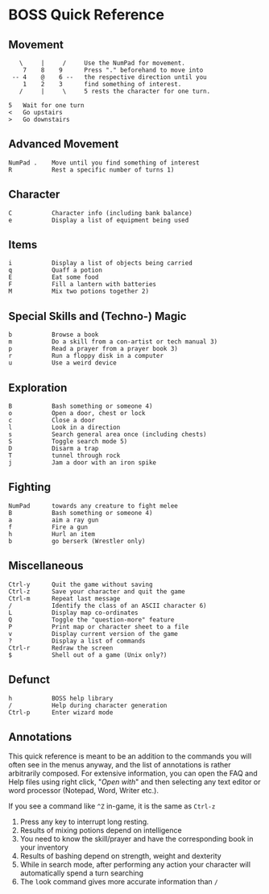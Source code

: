 # BOSS Quick Reference## Movement```   \     |     /     Use the NumPad for movement.    7    8    9      Press "." beforehand to move into -- 4    @    6 --   the respective direction until you    1    2    3      find something of interest.   /     |     \     5 rests the character for one turn.5   Wait for one turn<   Go upstairs>   Go downstairs```## Advanced Movement```NumPad .    Move until you find something of interestR           Rest a specific number of turns 1)```## Character```C           Character info (including bank balance)e           Display a list of equipment being used```## Items```i           Display a list of objects being carriedq           Quaff a potionE           Eat some foodF           Fill a lantern with batteriesM           Mix two potions together 2)```## Special Skills and (Techno-) Magic```b           Browse a bookm           Do a skill from a con-artist or tech manual 3)p           Read a prayer from a prayer book 3)r           Run a floppy disk in a computeru           Use a weird device```## Exploration```B           Bash something or someone 4)o           Open a door, chest or lockc           Close a doorl           Look in a directions           Search general area once (including chests)S           Toggle search mode 5)D           Disarm a trapT           tunnel through rockj           Jam a door with an iron spike```## Fighting```NumPad      towards any creature to fight meleeB           Bash something or someone 4)a           aim a ray gunf           Fire a gunh           Hurl an itemb           go berserk (Wrestler only)```## Miscellaneous```Ctrl-y      Quit the game without savingCtrl-z      Save your character and quit the gameCtrl-m      Repeat last message/           Identify the class of an ASCII character 6)L           Display map co-ordinatesQ           Toggle the "question-more" featureP           Print map or character sheet to a filev           Display current version of the game?           Display a list of commandsCtrl-r      Redraw the screen$           Shell out of a game (Unix only?)```## Defunct```h           BOSS help library/           Help during character generationCtrl-p      Enter wizard mode```## AnnotationsThis quick reference is meant to be an addition to the commands you will often see in the menus anyway, and the list of annotations is rather arbitrarily composed. For extensive information, you can open the FAQ and Help files using right click, "_Open with_" and then selecting any text editor or word processor (Notepad, Word, Writer etc.).If you see a command like `^Z` in-game, it is the same as `Ctrl-z`  1. Press any key to interrupt long resting.  2. Results of mixing potions depend on intelligence  3. You need to know the skill/prayer and have the corresponding book in your inventory  4. Results of bashing depend on strength, weight and dexterity  5. While in search mode, after performing any action your character will automatically spend a turn searching  6. The `l`ook command gives more accurate information than `/`
